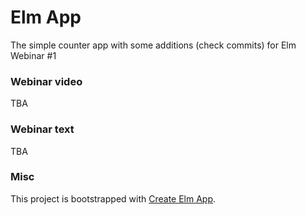 # Elm App

The simple counter app with some additions (check commits) for Elm Webinar #1

### Webinar video

TBA

### Webinar text

TBA

### Misc

This project is bootstrapped with [Create Elm App](https://github.com/halfzebra/create-elm-app).
